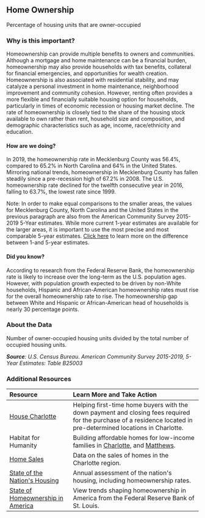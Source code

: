 ## Home Ownership
Percentage of housing units that are owner-occupied

### Why is this important?
Homeownership can provide multiple benefits to owners and communities. Although a mortgage and home maintenance can be a financial burden, homeownership may also provide households with tax benefits, collateral for financial emergencies, and opportunities for wealth creation. Homeownership is also associated with residential stability, and may catalyze a personal investment in home maintenance, neighborhood improvement and community cohesion. However, renting often provides a more flexible and financially suitable housing option for households, particularly in times of economic recession or housing market decline. The rate of homeownership is closely tied to the share of the housing stock available to own rather than rent, household size and composition, and demographic characteristics such as age, income, race/ethnicity and education. 

#### How are we doing?
In 2019, the homeownership rate in Mecklenburg County was 56.4%, compared to 65.2% in North Carolina and 64% in the United States. Mirroring national trends, homeownership in Mecklenburg County has fallen steadily since a pre-recession high of 67.2% in 2008. The U.S. homeownership rate declined for the twelfth consecutive year in 2016, falling to 63.7%, the lowest rate since 1999.

Note: In order to make equal comparisons to the smaller areas, the values for Mecklenburg County, North Carolina and the United States in the previous paragraph are also from the American Community Survey 2015-2019 5-Year estimates. While more current 1-year estimates are available for the larger areas, it is important to use the most precise and most comparable 5-year estimates. [Click here]( http://www.census.gov/programs-surveys/acs/guidance/estimates.html/) to learn more on the difference between 1-and 5-year estimates.

#### Did you know? 
According to research from the Federal Reserve Bank, the homeownership rate is likely to increase over the long-term as the U.S. population ages. However, with population growth expected to be driven by non-White households, Hispanic and African-American homeownership rates must rise for the overall homeownership rate to rise. The homeownership gap between White and Hispanic or African-American head of households is nearly 30 percentage points.

### About the Data
Number of owner-occupied housing units divided by the total number of occupied housing units.

_**Source**: U.S. Census Bureau. American Community Survey <span tabindex="1000" class="meta-definition" data-toggle="popover" data-title="Why 2015-2019 not 2019?" data-content="Data labeled 2015-2019 describe average conditions reported through the American Community Survey (ACS) during the period of January 2015 through December 2019. The Census collects ACS data from only a small sample of households every month. For reliable small-area estimates, the Census compiles five years of ACS data, which are used in the Quality of Life Explorer.">2015-2019</span>, 5-Year Estimates: Table B25003_

### Additional Resources
| Resource | Learn More and Take Action | 
|:--- | :--- |
|[House Charlotte](https://nc-homeownership.com/buying-a-home/down-payment-assistance-programs/house-charlotte-program/)| Helping first-time home buyers with the down payment and closing fees required for the purchase of a residence located in pre-determined locations in Charlotte.
|Habitat for Humanity|Building affordable homes for low-income families in [Charlotte](http://www.habitatcharlotte.org/), and [Matthews](http://www.habitatmatthews.org/).
|[Home Sales](http://www.carolinahome.com/market-data/monthly-reports)|Data on the sales of homes in the Charlotte region.
|[State of the Nation's Housing](http://www.jchs.harvard.edu/research/state_nations_housing) |Annual assessment of the nation's housing, including homeownership rates. 
|[State of Homeownership in America](https://research.stlouisfed.org/fred2/series/USHOWN)| View trends shaping homeownership in America from the Federal Reserve Bank of St. Louis.